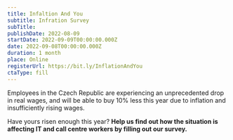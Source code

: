 ```yaml
---
title: Infaltion And You
subtitle: Infration Survey
subTitle:
publishDate: 2022-08-09
startDate: 2022-09-09T00:00:00.000Z
date: 2022-09-08T00:00:00.000Z
duration: 1 month
place: Online
registerUrl: https://bit.ly/InflationAndYou
ctaType: fill
---
```

Employees in the Czech Republic are experiencing an unprecedented drop in real wages,
and will be able to buy 10% less this year due to inflation and insufficiently rising wages.

Have yours risen enough this year? **Help us find out how the situation is affecting IT and call centre workers by filling out our survey.**
